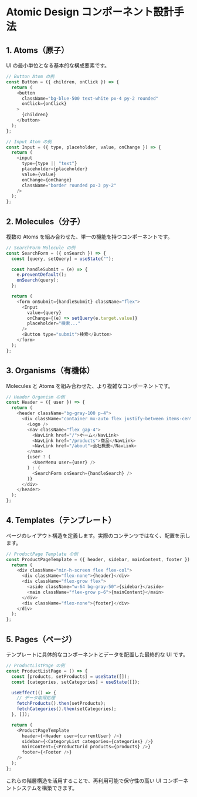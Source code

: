 # Atomic Design コンポーネント設計手法

## 1. Atoms（原子）

UI の最小単位となる基本的な構成要素です。

```javascript
// Button Atom の例
const Button = ({ children, onClick }) => {
  return (
    <button
      className="bg-blue-500 text-white px-4 py-2 rounded"
      onClick={onClick}
    >
      {children}
    </button>
  );
};

// Input Atom の例
const Input = ({ type, placeholder, value, onChange }) => {
  return (
    <input
      type={type || "text"}
      placeholder={placeholder}
      value={value}
      onChange={onChange}
      className="border rounded px-3 py-2"
    />
  );
};
```

## 2. Molecules（分子）

複数の Atoms を組み合わせた、単一の機能を持つコンポーネントです。

```javascript
// SearchForm Molecule の例
const SearchForm = ({ onSearch }) => {
  const [query, setQuery] = useState("");

  const handleSubmit = (e) => {
    e.preventDefault();
    onSearch(query);
  };

  return (
    <form onSubmit={handleSubmit} className="flex">
      <Input
        value={query}
        onChange={(e) => setQuery(e.target.value)}
        placeholder="検索..."
      />
      <Button type="submit">検索</Button>
    </form>
  );
};
```

## 3. Organisms（有機体）

Molecules と Atoms を組み合わせた、より複雑なコンポーネントです。

```javascript
// Header Organism の例
const Header = ({ user }) => {
  return (
    <header className="bg-gray-100 p-4">
      <div className="container mx-auto flex justify-between items-center">
        <Logo />
        <nav className="flex gap-4">
          <NavLink href="/">ホーム</NavLink>
          <NavLink href="/products">商品</NavLink>
          <NavLink href="/about">会社概要</NavLink>
        </nav>
        {user ? (
          <UserMenu user={user} />
        ) : (
          <SearchForm onSearch={handleSearch} />
        )}
      </div>
    </header>
  );
};
```

## 4. Templates（テンプレート）

ページのレイアウト構造を定義します。実際のコンテンツではなく、配置を示します。

```javascript
// ProductPage Template の例
const ProductPageTemplate = ({ header, sidebar, mainContent, footer }) => {
  return (
    <div className="min-h-screen flex flex-col">
      <div className="flex-none">{header}</div>
      <div className="flex-grow flex">
        <aside className="w-64 bg-gray-50">{sidebar}</aside>
        <main className="flex-grow p-6">{mainContent}</main>
      </div>
      <div className="flex-none">{footer}</div>
    </div>
  );
};
```

## 5. Pages（ページ）

テンプレートに具体的なコンポーネントとデータを配置した最終的な UI です。

```javascript
// ProductListPage の例
const ProductListPage = () => {
  const [products, setProducts] = useState([]);
  const [categories, setCategories] = useState([]);

  useEffect(() => {
    // データ取得処理
    fetchProducts().then(setProducts);
    fetchCategories().then(setCategories);
  }, []);

  return (
    <ProductPageTemplate
      header={<Header user={currentUser} />}
      sidebar={<CategoryList categories={categories} />}
      mainContent={<ProductGrid products={products} />}
      footer={<Footer />}
    />
  );
};
```

これらの階層構造を活用することで、再利用可能で保守性の高い UI コンポーネントシステムを構築できます。
